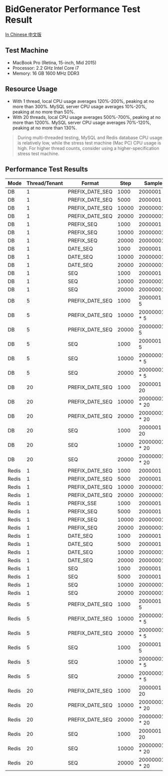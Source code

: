 BidGenerator Performance Test Result
========

[In Chinese 中文版](BIDPerformance_zh.md)

## Test Machine

- MacBook Pro (Retina, 15-inch, Mid 2015)
- Processor: 2.2 GHz Intel Core i7
- Memory: 16 GB 1600 MHz DDR3

## Resource Usage

- With 1 thread, local CPU usage averages 120%-200%, peaking at no more than 300%. MySQL server CPU
  usage averages 10%-20%, peaking at no more than 50%.
- With 20 threads, local CPU usage averages 500%-700%, peaking at no more than 1200%. MySQL server
  CPU usage averages 70%-120%, peaking at no more than 130%.

> During multi-threaded testing, MySQL and Redis database CPU usage is relatively low, while the
> stress test machine (Mac PC) CPU usage is high. For higher thread counts, consider using a
> higher-specification stress test machine.

## Performance Test Results

| Mode  | Thread/Tenant | Format          | Step  | Sample        | IDs/Second  |
|-------|---------------|-----------------|-------|---------------|-------------|
| DB    | 1             | PREFIX_DATE_SEQ | 1000  | 2000001       | 58747.53    |
| DB    | 1             | PREFIX_DATE_SEQ | 5000  | 2000001       | 127089.08   |
| DB    | 1             | PREFIX_DATE_SEQ | 10000 | 20000001      | 190142.99   |
| DB    | 1             | PREFIX_DATE_SEQ | 20000 | 20000001      | 225068.09   |
| DB    | 1             | PREFIX_SEQ      | 1000  | 2000001       | 82192.94    |
| DB    | 1             | PREFIX_SEQ      | 10000 | 20000001      | 329218.12   |
| DB    | 1             | PREFIX_SEQ      | 20000 | 20000001      | 443085.67   |
| DB    | 1             | DATE_SEQ        | 1000  | 2000001       | 840912.66   |
| DB    | 1             | DATE_SEQ        | 10000 | 20000001      | 186762.29   |
| DB    | 1             | DATE_SEQ        | 20000 | 20000001      | 212332.26   |
| DB    | 1             | SEQ             | 1000  | 2000001       | 89337.60    |
| DB    | 1             | SEQ             | 10000 | 20000001      | 343406.61   |
| DB    | 1             | SEQ             | 20000 | 20000001      | 462791.58   |
| DB    | 5             | PREFIX_DATE_SEQ | 1000  | 2000001  * 5  | 338180.75   |
| DB    | 5             | PREFIX_DATE_SEQ | 10000 | 20000001 * 5  | 354446.70   |
| DB    | 5             | PREFIX_DATE_SEQ | 20000 | 20000001* 5   | 369467.41   |
| DB    | 5             | SEQ             | 1000  | 2000001  * 5  | 641067.05   |
| DB    | 5             | SEQ             | 10000 | 20000001 * 5  | 1098539.49  |
| DB    | 5             | SEQ             | 20000 | 20000001 * 5  | 1186662.51  |
| DB    | 20            | PREFIX_DATE_SEQ | 1000  | 2000001 * 20  | 338180.75   |
| DB    | 20            | PREFIX_DATE_SEQ | 10000 | 20000001 * 20 | 354446.70   |
| DB    | 20            | PREFIX_DATE_SEQ | 20000 | 20000001 * 20 | 369467.41   |
| DB    | 20            | SEQ             | 1000  | 2000001  * 20 | 794088.88   |
| DB    | 20            | SEQ             | 10000 | 20000001 * 20 | 945720.47   |
| DB    | 20            | SEQ             | 20000 | 20000001 * 20 | 1019492.802 |
| Redis | 1             | PREFIX_DATE_SEQ | 1000  | 2000001       | 205697.93   |
| Redis | 1             | PREFIX_DATE_SEQ | 5000  | 2000001       | 206996.58   |
| Redis | 1             | PREFIX_DATE_SEQ | 10000 | 20000001      | 234436.36   |
| Redis | 1             | PREFIX_DATE_SEQ | 20000 | 20000001      | 200801.20   |
| Redis | 1             | PREFIX_SSE      | 1000  | 2000001       | 354861.78   |
| Redis | 1             | PREFIX_SEQ      | 5000  | 2000001       | 433557.55   |
| Redis | 1             | PREFIX_SEQ      | 10000 | 20000001      | 4817900.45  |
| Redis | 1             | PREFIX_SEQ      | 20000 | 20000001      | 514986.12   |
| Redis | 1             | DATE_SEQ        | 1000  | 2000001       | 206526.33   |
| Redis | 1             | DATE_SEQ        | 5000  | 2000001       | 246548.44   |
| Redis | 1             | DATE_SEQ        | 10000 | 20000001      | 233091.08   |
| Redis | 1             | DATE_SEQ        | 20000 | 20000001      | 245428.89   |
| Redis | 1             | SEQ             | 1000  | 2000001       | 419023.88   |
| Redis | 1             | SEQ             | 5000  | 2000001       | 593648.26   |
| Redis | 1             | SEQ             | 10000 | 20000001      | 450734.72   |
| Redis | 1             | SEQ             | 20000 | 20000001      | 505050.53   |
| Redis | 5             | PREFIX_DATE_SEQ | 1000  | 2000001  * 5  | 358705.96   |
| Redis | 5             | PREFIX_DATE_SEQ | 10000 | 20000001 * 5  | 260727.66   |
| Redis | 5             | PREFIX_DATE_SEQ | 20000 | 20000001 * 5  | 364878.31   |
| Redis | 5             | SEQ             | 1000  | 2000001 * 5   | 850253.46   |
| Redis | 5             | SEQ             | 10000 | 20000001 * 5  | 1079284.32  |
| Redis | 5             | SEQ             | 20000 | 20000001 * 5  | 749647.74   |
| Redis | 20            | PREFIX_DATE_SEQ | 1000  | 2000001  * 20 | 367132.90   |
| Redis | 20            | PREFIX_DATE_SEQ | 10000 | 20000001 * 20 | 428610.54   |
| Redis | 20            | PREFIX_DATE_SEQ | 20000 | 20000001 * 20 | 419910.72   |
| Redis | 20            | SEQ             | 1000  | 2000001 * 20  | 890927.08   |
| Redis | 20            | SEQ             | 10000 | 20000001 * 20 | 916145.31   |
| Redis | 20            | SEQ             | 20000 | 20000001 * 20 | 1002692.32  |

